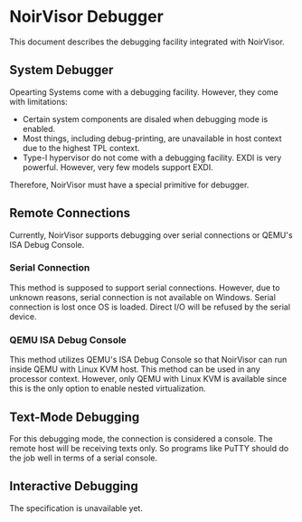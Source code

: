 # NoirVisor Debugger
This document describes the debugging facility integrated with NoirVisor.

## System Debugger
Opearting Systems come with a debugging facility. However, they come with limitations:

- Certain system components are disaled when debugging mode is enabled.
- Most things, including debug-printing, are unavailable in host context due to the highest TPL context.
- Type-I hypervisor do not come with a debugging facility. EXDI is very powerful. However, very few models support EXDI.

Therefore, NoirVisor must have a special primitive for debugger.

## Remote Connections
Currently, NoirVisor supports debugging over serial connections or QEMU's ISA Debug Console.

### Serial Connection
This method is supposed to support serial connections. However, due to unknown reasons, serial connection is not available on Windows. Serial connection is lost once OS is loaded. Direct I/O will be refused by the serial device.

### QEMU ISA Debug Console
This method utilizes QEMU's ISA Debug Console so that NoirVisor can run inside QEMU with Linux KVM host. This method can be used in any processor context. However, only QEMU with Linux KVM is available since this is the only option to enable nested virtualization.

## Text-Mode Debugging
For this debugging mode, the connection is considered a console. The remote host will be receiving texts only. So programs like PuTTY should do the job well in terms of a serial console.

## Interactive Debugging
The specification is unavailable yet.